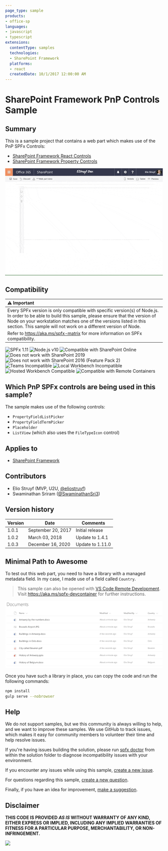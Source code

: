 ```yaml
---
page_type: sample
products:
- office-sp
languages:
- javascript
- typescript
extensions:
  contentType: samples
  technologies:
  - SharePoint Framework
  platforms:
  - react
  createdDate: 10/1/2017 12:00:00 AM
---
```

# SharePoint Framework PnP Controls Sample

## Summary

This is a sample project that contains a web part which makes use of the PnP SPFx Controls:

- [SharePoint Framework React Controls](https://www.npmjs.com/package/@pnp/spfx-controls-react)
- [SharePoint Framework Property Controls](https://www.npmjs.com/package/@pnp/spfx-property-controls)

![Web part outcome](./assets/webpart-outcome.gif)

## Compatibility

| :warning: Important          |
|:---------------------------|
| Every SPFx version is only compatible with specific version(s) of Node.js. In order to be able to build this sample, please ensure that the version of Node on your workstation matches one of the versions listed in this section. This sample will not work on a different version of Node.|
|Refer to <https://aka.ms/spfx-matrix> for more information on SPFx compatibility.   |

![SPFx 1.11](https://img.shields.io/badge/SPFx-1.11.0-green.svg)
![Node.js v10](https://img.shields.io/badge/Node.js-v10-green.svg)
![Compatible with SharePoint Online](https://img.shields.io/badge/SharePoint%20Online-Compatible-green.svg)
![Does not work with SharePoint 2019](https://img.shields.io/badge/SharePoint%20Server%202019-Incompatible-red.svg "SharePoint Server 2019 requires SPFx 1.4.1 or lower")
![Does not work with SharePoint 2016 (Feature Pack 2)](https://img.shields.io/badge/SharePoint%20Server%202016%20(Feature%20Pack%202)-Incompatible-red.svg "SharePoint Server 2016 Feature Pack 2 requires SPFx 1.1")
![Teams Incompatible](https://img.shields.io/badge/Teams-Incompatible-lightgrey.svg)
![Local Workbench Incompatible](https://img.shields.io/badge/Local%20Workbench-Incompatible-yellow.svg "This solution requires access to resources on the hosted site collection")
![Hosted Workbench Compatible](https://img.shields.io/badge/Hosted%20Workbench-Compatible-green.svg)
![Compatible with Remote Containers](https://img.shields.io/badge/Remote%20Containers-Compatible-green.svg)

## Which PnP SPFx controls are being used in this sample?

The sample makes use of the following controls:
- `PropertyFieldListPicker`
- `PropertyFieldTermPicker`
- `Placeholder`
- `ListView` (which also uses the `FileTypeIcon` control)

## Applies to

* [SharePoint Framework](https://learn.microsoft.com/sharepoint/dev/spfx/sharepoint-framework-overview)

## Contributors

* Elio Struyf (MVP, U2U, [@eliostruyf](https://twitter.com/eliostruyf))
* Swaminathan Sriram ([@SwaminathanSri3](https://twitter.com/SwaminathanSri3))

## Version history

Version|Date|Comments
-------|----|--------
1.0.1|September 20, 2017|Initial release
1.0.2|March 03, 2018|Update to 1.4.1
1.0.3|December 16, 2020|Update to 1.11.0

## Minimal Path to Awesome

To test out this web part, you need to have a library with a managed metadata field. In my case, I made use of a field called `Country`.

>  This sample can also be opened with [VS Code Remote Development](https://code.visualstudio.com/docs/remote/remote-overview). Visit https://aka.ms/spfx-devcontainer for further instructions.

![Documents](./assets/documents.png)

Once you have such a library in place, you can copy the code and run the following commands:

```bash
npm install
gulp serve --nobrowser
```


## Help

We do not support samples, but we this community is always willing to help, and we want to improve these samples. We use GitHub to track issues, which makes it easy for  community members to volunteer their time and help resolve issues.

If you're having issues building the solution, please run [spfx doctor](https://pnp.github.io/cli-microsoft365/cmd/spfx/spfx-doctor/) from within the solution folder to diagnose incompatibility issues with your environment.

If you encounter any issues while using this sample, [create a new issue](https://github.com/pnp/sp-dev-fx-webparts/issues/new?assignees=&labels=Needs%3A+Triage+%3Amag%3A%2Ctype%3Abug-suspected%2Csample%3A%20react-pnp-controls&template=bug-report.yml&sample=react-pnp-controls&authors=@estruyf%20@Swaminathan-Sriram&title=react-pnp-controls%20-%20).

For questions regarding this sample, [create a new question](https://github.com/pnp/sp-dev-fx-webparts/issues/new?assignees=&labels=Needs%3A+Triage+%3Amag%3A%2Ctype%3Aquestion%2Csample%3A%20react-pnp-controls&template=question.yml&sample=react-pnp-controls&authors=@estruyf%20@Swaminathan-Sriram&title=react-pnp-controls%20-%20).

Finally, if you have an idea for improvement, [make a suggestion](https://github.com/pnp/sp-dev-fx-webparts/issues/new?assignees=&labels=Needs%3A+Triage+%3Amag%3A%2Ctype%3Aenhancement%2Csample%3A%20react-pnp-controls&template=question.yml&sample=react-pnp-controls&authors=@estruyf%20@Swaminathan-Sriram&title=react-pnp-controls%20-%20).


## Disclaimer

**THIS CODE IS PROVIDED *AS IS* WITHOUT WARRANTY OF ANY KIND, EITHER EXPRESS OR IMPLIED, INCLUDING ANY IMPLIED WARRANTIES OF FITNESS FOR A PARTICULAR PURPOSE, MERCHANTABILITY, OR NON-INFRINGEMENT.**


<img src="https://m365-visitor-stats.azurewebsites.net/sp-dev-fx-webparts/samples/pnp-controls" />
